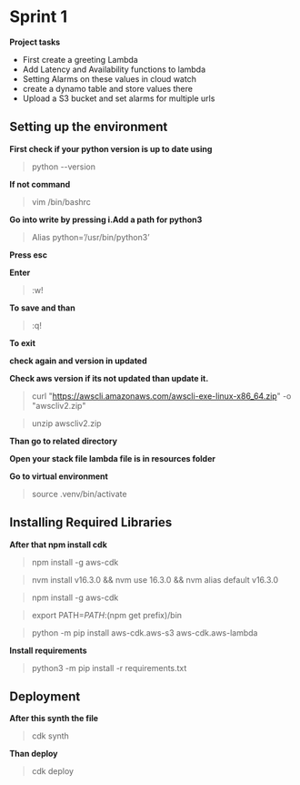 # Sprint 1

**Project tasks**

* First create a greeting Lambda
* Add Latency and Availability functions to lambda
* Setting Alarms on these values in cloud watch
* create a dynamo table and store values there
* Upload a S3 bucket and set alarms for multiple urls

## Setting up the environment

**First check if your python version is up to date using**

> python --version

**If not command**

> vim /bin/bashrc

**Go into write by pressing i.Add a path for python3**

> Alias python=’/usr/bin/python3’

**Press esc**

**Enter**

> :w!

**To save and than**

> :q!

**To exit**

**check again and version in updated**

**Check aws version if its not updated than update it.**

> curl "https://awscli.amazonaws.com/awscli-exe-linux-x86_64.zip" -o "awscliv2.zip"

> unzip awscliv2.zip

**Than go to related directory**

**Open your stack file lambda file is in resources folder**

**Go to virtual environment**

> source .venv/bin/activate

## Installing Required Libraries

**After that npm  install cdk**

> npm install -g aws-cdk

> nvm install v16.3.0 && nvm use 16.3.0 && nvm alias default v16.3.0

> npm install -g aws-cdk

> export PATH=$PATH:$(npm get prefix)/bin

> python -m pip install aws-cdk.aws-s3 aws-cdk.aws-lambda

**Install requirements**

> python3 -m pip install -r requirements.txt

## Deployment

**After this synth the file**

> cdk synth

**Than deploy**

> cdk deploy
